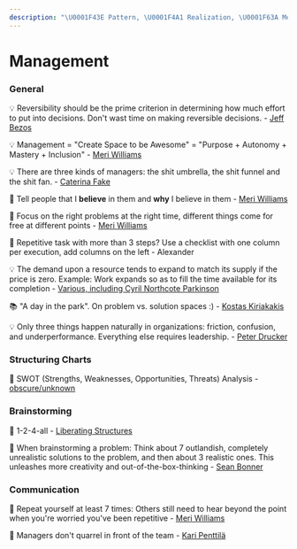 ```yaml
---
description: "\U0001F43E Pattern, \U0001F4A1 Realization, \U0001F63A Meme, \U0001F52D Tool, \U0001F4DA Article/Book"
---
```


# Management

### General

💡 Reversibility should be the prime criterion in determining how much effort to put into decisions. Don't wast time on making reversible decisions. - [Jeff Bezos](https://www.businessinsider.de/jeff-bezos-on-type-1-and-type-2-decisions-2016-4)

💡 Management = "Create Space to be Awesome" = "Purpose + Autonomy + Mastery + Inclusion" - [Meri Williams](https://vimeo.com/99813968)

💡 There are three kinds of managers: the shit umbrella, the shit funnel and the shit fan. - [Caterina Fake](https://twitter.com/caterina/status/6715084157)

🐾 Tell people that I **believe** in them and **why** I believe in them - [Meri Williams](https://www.slideshare.net/meriwilliams/5-things-i-wish-id-known-sooner-about-scaling-teams-culture-at-turing-fest)

🐾 Focus on the right problems at the right time, different things come for free at different points - [Meri Williams](https://www.slideshare.net/meriwilliams/5-things-i-wish-id-known-sooner-about-scaling-teams-culture-at-turing-fest)

🐾 Repetitive task with more than 3 steps? Use a checklist with one column per execution, add columns on the left - Alexander

💡 The demand upon a resource tends to expand to match its supply if the price is zero. Example: Work expands so as to fill the time available for its completion - [Various, including Cyril Northcote Parkinson](https://en.wikipedia.org/wiki/Parkinson%27s_law)

📚 "A day in the park". On problem vs. solution spaces :\) - [Kostas Kiriakakis](http://kiriakakis.net/comics/mused/a-day-at-the-park)

💡 Only three things happen naturally in organizations: friction, confusion, and underperformance. Everything else requires leadership. - [Peter Drucker](https://en.wikipedia.org/wiki/Peter_Drucker)

### Structuring Charts

🔭 SWOT \(Strengths, Weaknesses, Opportunities, Threats\) Analysis - [obscure/unknown](https://en.wikipedia.org/wiki/SWOT_analysis)

### Brainstorming

🐾 1-2-4-all - [Liberating Structures](http://www.liberatingstructures.com/1-1-2-4-all/)

🐾 When brainstorming a problem: Think about 7 outlandish, completely unrealistic solutions to the problem, and then about 3 realistic ones. This unleashes more creativity and out-of-the-box-thinking - [Sean Bonner](https://www.linkedin.com/in/seanbonner/)

### Communication

🐾 Repeat yourself at least 7 times: Others still need to hear beyond the point when you're worried you've been repetitive - [Meri Williams](https://www.slideshare.net/meriwilliams/5-things-i-wish-id-known-sooner-about-scaling-teams-culture-at-turing-fest)

🐾 Managers don't quarrel in front of the team - [Kari Penttilä](https://www.linkedin.com/in/kari-penttil%C3%A4-0815a/)



